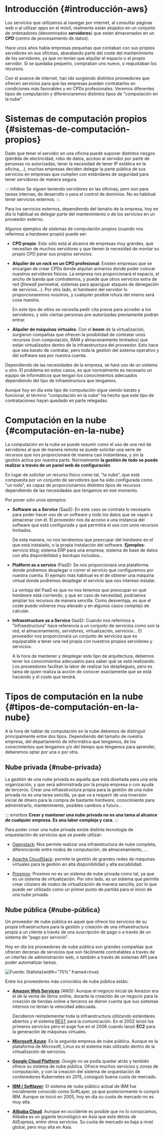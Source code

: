 
# Introducción {#introducción-aws}

Los servicios que utilizamos al navegar por internet, al consultar páginas web o al utilizar *apps* en el móvil, realmente están alojados en un conjunto de ordenadores (denominados **servidores**) que están almacenados en un **CPD** (centro de procesamiento de datos).

Hace unos años había empresas pequeñas que contaban con sus propios servidores en sus oficinas, abaratando parte del coste del mantenimiento de los servidores, ya que no tenían que alquilar el espacio o el propio servidor. Si se quedaba pequeño, compraban uno nuevo, o reajustaban los recursos.

Con el avance de internet, han ido surgiendo distintos proveedores que ofrecen servicios para que las empresas puedan contratarlos en condiciones más favorables y en CPDs profesionales. Veremos diferentes tipos de computación y diferenciaremos distintos tipos de "computación en la nube".

# Sistemas de computación propios {#sistemas-de-computación-propios}

Dado que tener el servidor en una oficina puede suponer distintos riesgos (pérdida de electricidad, robo de datos, acceso al servidor por parte de personas no autorizadas, tener la necesidad de tener IP estática en la oficina,\...), muchas empresas deciden delegar la parte pública de sus servicios en empresas que cumplen con estándares de seguridad para tener servidores de manera segura.

::: infobox
Se siguen teniendo servidores en las oficinas, pero son para tareas internas, de desarrollo o para el control de dominios. No es habitual tener servicios externos.
:::

Para los servicios externos, dependiendo del tamaño de la empresa, hoy en día lo habitual es delegar parte del mantenimiento o de los servicios en un proveedor externo.

Algunos ejemplos de sistemas de computación propios (cuando nos referimos a *hardware* propio) puede ser:

-   **CPD propio**: Esto sólo está al alcance de empresas muy grandes, que necesitan de muchos servidores y que tienen la necesidad de montar su propio CPD parar sus propios servicios.

-   **Alquiler de un *rack* en un CPD profesional**: Existen empresas que se encargan de crear CPDs donde alquilan armarios donde poder colocar nuestros servidores físicos. La empresa nos proporcionará el espacio, el ancho de banda que contratemos, y puede que otros servicios extra de red (*firewall* perimetral, sistemas para apaciguar ataques de denegación de servicios\...). Por otro lado, el *hardware* del servidor lo proporcionaremos nosotros, y cualquier posible rotura del mismo será cosa nuestra.

    En este tipo de sitios se necesita pedir cita previa para acceder a los servidores, y sólo ciertas personas pre-autorizadas previamente podrán entrar.

-   **Alquiler de máquinas virtuales**: Con el ***boom*** de la virtualización, surgieron compañías que ofrecen la posibilidad de contratar unos recursos (con computación, RAM y almacenamiento limitados) que están virtualizados dentro de la infraestructura del proveedor. Esto hace que sea barato de contratar, pero toda la gestión del sistema operativo y del software sea por nuestra cuenta.

Dependiendo de las necesidades de la empresa, se hará uso de un sistema u otro. El problema en estos casos, es que normalmente es necesario un equipo de informáticos que tengan los conocimientos adecuados dependiendo del tipo de infraestructura que tengamos.

Aunque hoy en día este tipo de computación sigue siendo barato y funcional, el término "computación en la nube" ha hecho que este tipo de contrataciones hayan quedado en parte relegadas.

# Computación en la nube {#computación-en-la-nube}

La computación en la nube se puede resumir como el uso de una red de servidores al que de manera remota se puede solicitar una serie de recursos que nos proporcionará de manera casi instantánea, y sin la gestión activa por nuestra parte. Normalmente **la gestión de todo se puede realizar a través de un panel web de configuración**.

En lugar de solicitar un recurso físico como tal, "la nube", que está compuesta por un conjunto de servidores que ha sido configurada como "un todo", es capaz de proporcionarnos distintos tipos de recursos dependiendo de las necesidades que tengamos en ese momento.

Por poner sólo unos ejemplos:

-   **Software as a Service** (SaaS): En este caso se contrata lo necesario para poder hacer uso de un software y todo los datos que se vayan a almacenar con él. El proveedor nos da acceso a una instancia del software que está configurada y que permitirá el uso con unos recursos limitados.

    De esta manera, no nos tendremos que preocupar del *hardware* en el que está instalado, o la propia instalación del software. **Ejemplos**: servicio blog; sistema ERP para una empresa; sistema de base de datos con alta disponibilidad y *backups* incluidos\...

-   **Platform as a service** (PaaS): Se nos proporcionará una plataforma donde podremos desplegar o correr el servicio que configuremos por nuestra cuenta. El ejemplo más habitual es el de obtener una máquina virtual donde podremos desplegar el servicio que nos interese instalar.

    La ventaja del PaaS es que no nos tenemos que preocupar en qué *hardware* está corriendo, y que en caso de necesidad, podríamos ampliar los recursos de manera sencilla. Como desventaja, es que el coste puede volverse muy elevado y en algunos casos complejo de calcular.

-   **Infraestructure as a Service** (IaaS): Cuando nos referimos a "Infraestructura" hace referencia a un conjunto de servicios como son la red, el almacenamiento, servidores, virtualización, servicios\... El proveedor nos proporcionará un conjunto de servicios que es equiparable a tener una red propia con nuestros propios servidores y servicios.

    A la hora de mantener y desplegar este tipo de arquitectura, debemos tener los conocimientos adecuados para saber qué se está realizando. Los proveedores facilitan la labor de realizar los despliegues, pero es tarea de quien realiza la acción de conocer exactamente qué se está haciendo y el coste que tendrá.

# Tipos de computación en la nube {#tipos-de-computación-en-la-nube}

A la hora de hablar de computación en la nube debemos de distinguir principalmente entre dos tipos. Dependiendo del tamaño de nuestra empresa, del departamento de informática que tengamos, de los conocimientos que tengamos y/o del tiempo que tengamos para aprender, deberemos optar por una o por otra.

## Nube privada {#nube-privada}

La gestión de una nube privada es aquella que está diseñada para una sola organización, y que será administrada por la propia empresa o con ayuda de terceros. Crear una infraestructura propia para la gestión de una nube privada no es una tarea sencilla, ya que va a requerir de una inversión inicial de dinero para la compra de bastante *hardware*, conocimiento para administrarlo, mantenimiento, posibles cambios a futuro\...

::: errorbox
**Crear y mantener una nube privada no es una tarea al alcance de cualquier empresa. Es una labor compleja y cara.**
:::

Para poder crear una nube privada existe distinta tecnología de orquestación de servicios que se puede utilizar:

-   [Openstack](https://www.openstack.org/): Nos permite realizar una infraestructura de nube completa, diferenciando entre nodos de computación, de almacenamiento, \...

-   [Apache CloudStack](https://cloudstack.apache.org/): permite la gestión de grandes redes de máquinas virtuales para la gestión en alta disponibilidad y alta escabilidad.

-   [Proxmox](https://www.proxmox.com/en/proxmox-virtual-environment/overview): Proxmox no es un sistema de nube privada como tal, ya que es un sistema de virtualización. Por otro lado, es un sistema que permite crear clústers de nodos de virtualización de manera sencilla, por lo que puede ser utilizado como un primer punto de partida para el inicio de una nube privada.

## Nube pública {#nube-pública}

Un proveedor de nube pública es aquel que ofrece los servicios de su propia infraestructura para la gestión y creación de una infraestructura propia a un cliente a través de una suscripción de pago o a través de un sistema de "pago por servicio".

Hoy en día los proveedores de nube pública son grandes compañías que ofrecen decenas de servicios que son fácilmente contratables a través de un interfaz de administración web, o también a través de sistemas API para poder automatizar tareas.

![Fuente: [Statista](https://www.statista.com/chart/18819/worldwide-market-share-of-leading-cloud-infrastructure-service-providers/)](img/aws/stats.jpeg){width="70%" framed=true}

Entre los proveedores más conocidos de nube pública están:

-   **[Amazon Web Services](https://aws.amazon.com/es/)** (AWS): Aunque el negocio inicial de Amazon era el de la venta de libros *online*, durante la creación de un negocio para la creación de tiendas online a terceros se dieron cuenta que sus sistemas internos no tenían la velocidad adecuada.

    Decidieron reimplementar toda la infraestructura utilizando estándares abiertos y el sistema [REST](https://en.wikipedia.org/wiki/REST) para la comunicación. En el 2002 lanzó los primeros servicios pero el auge fue en el 2006 cuando lanzó **EC2** para la generación de máquinas virtuales.

-   **[Microsoft Azure](https://azure.microsoft.com/es-es/)**: Es la segunda empresa de nube pública. Aunque es la plataforma de Microsoft, Linux es el sistema más utilizado dentro de la virtualización de servicios.

-   **[Google Cloud Platform](https://cloud.google.com/)**: Google no se podía quedar atrás y también ofrece su sistema de nube pública. Ofrece muchos servicios y zonas de computación, y con la creación del sistema de orquestación de contenedores Kubernetes en 2015, consiguió buena cuota de mercado.

-   **[IBM / Softlayer](https://www.ibm.com/cloud)**: El sistema de nube público actual de IBM fue inicialmente conocido como SoftLayer, ya que posteriormente lo compró IBM. Aunque se inició en 2005, hoy en día su cuota de mercado no es muy alta.

-   **[Alibaba Cloud](https://www.alibabacloud.com/)**: Aunque en occidente es posible que no lo conozcamos, Alibaba es un gigante tecnológico en Asia que está detrás de AliExpress, entre otros servicios. Su cuota de mercado es baja a nivel global, pero muy alta en Asia.

